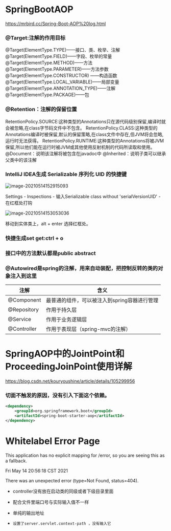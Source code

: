 # SpringBootAOP

https://mrbird.cc/Spring-Boot-AOP%20log.html

### @Target:注解的作用目标

@Target(ElementType.TYPE)——接口、类、枚举、注解
@Target(ElementType.FIELD)——字段、枚举的常量
@Target(ElementType.METHOD)——方法
@Target(ElementType.PARAMETER)——方法参数
@Target(ElementType.CONSTRUCTOR) ——构造函数
@Target(ElementType.LOCAL_VARIABLE)——局部变量
@Target(ElementType.ANNOTATION_TYPE)——注解
@Target(ElementType.PACKAGE)——包

### @Retention：注解的保留位置

RetentionPolicy.SOURCE:这种类型的Annotations只在源代码级别保留,编译时就会被忽略,在class字节码文件中不包含。
RetentionPolicy.CLASS:这种类型的Annotations编译时被保留,默认的保留策略,在class文件中存在,但JVM将会忽略,运行时无法获得。
RetentionPolicy.RUNTIME:这种类型的Annotations将被JVM保留,所以他们能在运行时被JVM或其他使用反射机制的代码所读取和使用。
@Document：说明该注解将被包含在javadoc中
@Inherited：说明子类可以继承父类中的该注解

### IntelliJ IDEA生成 Serializable 序列化 UID 的快捷键

![image-20210514152915093](C:\Users\wxc\AppData\Roaming\Typora\typora-user-images\image-20210514152915093.png)



Settings - Inspections - 输入Serializable class without 'serialVersionUID' - 在红框处打钩



![image-20210514153053036](C:\Users\wxc\AppData\Roaming\Typora\typora-user-images\image-20210514153053036.png)



移动到实体类上，alt + enter 选择红框处。

### 快捷生成set get:ctrl + o

### 接口中的方法默认都是public abstract

### @Autowired是spring的注解，用来自动装配，把控制反转的类的对象注入到这里



| 注解        | 含义                                         |
| ----------- | -------------------------------------------- |
| @Component  | 最普通的组件，可以被注入到spring容器进行管理 |
| @Repository | 作用于持久层                                 |
| @Service    | 作用于业务逻辑层                             |
| @Controller | 作用于表现层（spring-mvc的注解）             |

# SpringAOP中的JointPoint和ProceedingJoinPoint使用详解

https://blog.csdn.net/kouryoushine/article/details/105299956



### 切面不触发的原因，没有引入下面这个依赖。

```xml
<dependency>
    <groupId>org.springframework.boot</groupId>
    <artifactId>spring-boot-starter-aop</artifactId>
</dependency>
```





# Whitelabel Error Page

This application has no explicit mapping for /error, so you are seeing this as a fallback.

Fri May 14 20:56:18 CST 2021

There was an unexpected error (type=Not Found, status=404).

- controller没有放在启动类的同级或者下级目录里面

- 配合文件里端口号与实际输入值不一样

- 单纯的输出地址

- ```
  设置了server.servlet.context-path ，没有输入它
  ```





